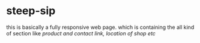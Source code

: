 # steep-sip
this is basically a fully responsive web page. which is containing the all kind of section like *product and contact link, location of shop etc*
